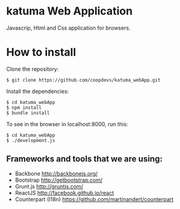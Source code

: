 # katuma Web Application

Javascrip, Html and Css application for browsers.

# How to install

Clone the repository:

    $ git clone https://github.com/coopdevs/katuma_webApp.git

Install the dependencies:

    $ cd katuma_webApp
    $ npm install
    $ bundle install

To see in the browser in localhost:8000, run this:

    $ cd katuma_webApp
    $ ./development.js

## Frameworks and tools that we are using:

- Backbone http://backbonejs.org/
- Bootstrap http://getbootstrap.com/
- Grunt.js http://gruntjs.com/
- ReactJS http://facebook.github.io/react
- Counterpart (I18n) https://github.com/martinandert/counterpart


